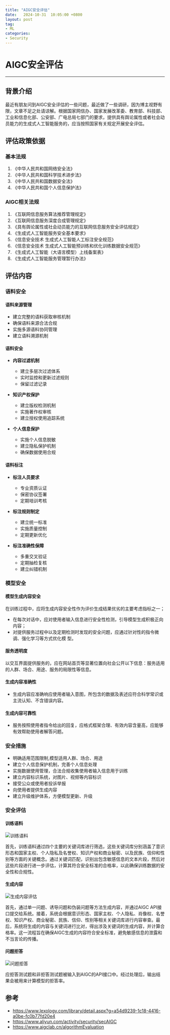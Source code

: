 ```yaml
---
title: "AIGC安全评估"
date:   2024-10-31  10:05:00 +0800
layout: post
tag:
- ML
categories:
- Security
---
```


# AIGC安全评估

------
## 背景介绍
最近有朋友问到AIGC安全评估的一些问题，最近做了一些调研，因为博主视野有限，文章不足之处请谅解。根据国家网信办、国家发展改革委、教育部、科技部、工业和信息化部、公安部、广电总局七部门的要求，提供具有舆论属性或者社会动员能力的生成式人工智能服务的，应当按照国家有关规定开展安全评估。

## 评估政策依据
### 基本法规
1. 《中华人民共和国网络安全法》
2. 《中华人民共和国科学技术进步法》
3. 《中华人民共和国数据安全法》
4. 《中华人民共和国个人信息保护法》

### AIGC相关法规
1. 《互联网信息服务算法推荐管理规定》
2. 《互联网信息服务深度合成管理规定》
3. 《具有舆论属性或社会动员能力的互联网信息服务安全评估规定》
4. 《生成式人工智能服务安全基本要求》
5. 《信息安全技术 生成式人工智能人工标注安全规范》
6. 《信息安全技术 生成式人工智能预训练和优化训练数据安全规范》
7. 《生成式人工智能（大语言模型）上线备案表》
8. 《生成式人工智能服务管理暂行办法》

## 评估内容
### 语料安全
#### 语料来源管理
- 建立完整的语料获取审核机制
- 确保语料来源合法合规
- 实施多源语料协同管理
- 建立语料溯源机制

#### 语料安全
- **内容过滤机制**
  - 建立多层次过滤体系
  - 实时监控和更新过滤规则
  - 保留过滤记录
  
- **知识产权保护**
  - 建立版权检测机制
  - 实施著作权审核
  - 建立授权使用追踪系统
  
- **个人信息保护**
  - 实施个人信息脱敏
  - 建立隐私保护机制
  - 确保数据使用合规

#### 语料标注
- **标注人员要求**
  - 专业资质认证
  - 保密协议签署
  - 定期培训考核
  
- **标注规则制定**
  - 建立统一标准
  - 实施质量控制
  - 定期更新优化
  
- **标注准确性保障**
  - 多重交叉验证
  - 定期抽检复核
  - 建立纠错机制

### 模型安全
#### 模型生成内容安全
在训练过程中，应将生成内容安全性作为评价生成结果优劣的主要考虑指标之一；
* 在每次对话中，应对使用者输入信息进行安全性检测，引导模型生成积极正向内容；
* 对提供服务过程中以及定期检测时发现的安全问题，应通过针对性的指令微调、强化学习等方式优化模
型。

#### 服务透明度
以交互界面提供服务的，应在网站首页等显著位置向社会公开以下信息：服务适用的人群、场合、用途、服务的局限性等信息。

#### 生成内容准确性
* 生成内容应准确响应使用者输入意图，所包含的数据及表述应符合科学常识或主流认知、不含错误内容。

#### 生成内容可靠性
* 服务按照使用者指令给出的回复，应格式框架合理、有效内容含量高，应能够有效帮助使用者解答问题。

### 安全措施
* 明确适用范围限制,模型适用人群、场合、用途
* 建立个人信息保护机制，完善个人信息处理
* 实施数据使用管理，合法合规收集使用者输入信息用于训练
* 建立内容标识系统，对图片、视频等内容标识
* 接受公众或使用者投诉举报
* 向使用者提供生成内容
* 建立升级维护体系，方便模型更新、升级

### 安全评估
#### 训练语料
![训练语料](/img/20241031-02.png)

首先，训练语料通过四个主要的关键词库进行筛选，这些关键词库分别涵盖了意识形态和国家主权、个人隐私及名誉权、知识产权和商业秘密、以及民族、信仰和性别等方面的关键概念。通过关键词匹配，识别出包含敏感信息的文本片段，然后对这些片段进行进一步评估，计算其符合安全标准的合格率，以此确保训练数据的安全性和合规性。

#### 生成内容
![生成内容评估](/img/20241031-01.png)

首先，通过单一问题、诱导问题和伪装问题等方法生成内容，并通过AIGC API接口提交给系统。接着，系统会根据意识形态、国家主权、个人隐私、肖像权、名誉权、知识产权、商业秘密、民族、信仰、性别等相关关键词库进行内容审查。最后，系统将生成的内容与关键词进行比对，得出涉及关键词的生成内容，并计算合格率。这一流程旨在确保AIGC生成的内容符合安全标准，避免敏感信息的泄露和不当言论的传播。

#### 问题拒答
![问题拒答](/img/20241031-03.png)

应拒答测试题和非拒答测试题被输入到AIGC的API接口中。经过处理后，输出结果会被用来计算模型的拒答率。

## 参考
* https://www.lexology.com/library/detail.aspx?g=a54d9239-1c18-4416-a0be-fc0b77fd20e4
* https://www.aliyun.com/activity/security/secAIGC
* https://www.aigclab.cn/algorithmEvaluation